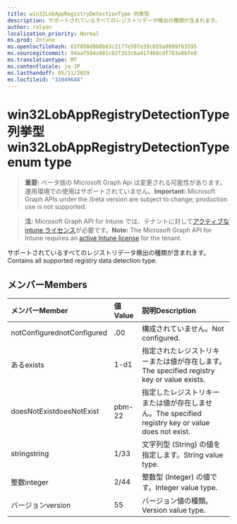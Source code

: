 ```yaml
---
title: win32LobAppRegistryDetectionType 列挙型
description: サポートされているすべてのレジストリデータ検出の種類が含まれます。
author: rolyon
localization_priority: Normal
ms.prod: Intune
ms.openlocfilehash: 63f058d9b8b63c2177e597e39c655a0999f63595
ms.sourcegitcommit: 94aaf594c881c02f353c6a417460cdf783a0bfe0
ms.translationtype: MT
ms.contentlocale: ja-JP
ms.lasthandoff: 05/11/2019
ms.locfileid: "33949648"
---
```

# <a name="win32lobappregistrydetectiontype-enum-type"></a><span data-ttu-id="83458-103">win32LobAppRegistryDetectionType 列挙型</span><span class="sxs-lookup"><span data-stu-id="83458-103">win32LobAppRegistryDetectionType enum type</span></span>

> <span data-ttu-id="83458-104">**重要:** ベータ版の Microsoft Graph Api は変更される可能性があります。運用環境での使用はサポートされていません。</span><span class="sxs-lookup"><span data-stu-id="83458-104">**Important:** Microsoft Graph APIs under the /beta version are subject to change; production use is not supported.</span></span>

> <span data-ttu-id="83458-105">**注:** Microsoft Graph API for Intune では、テナントに対して[アクティブな intune ライセンス](https://go.microsoft.com/fwlink/?linkid=839381)が必要です。</span><span class="sxs-lookup"><span data-stu-id="83458-105">**Note:** The Microsoft Graph API for Intune requires an [active Intune license](https://go.microsoft.com/fwlink/?linkid=839381) for the tenant.</span></span>

<span data-ttu-id="83458-106">サポートされているすべてのレジストリデータ検出の種類が含まれます。</span><span class="sxs-lookup"><span data-stu-id="83458-106">Contains all supported registry data detection type.</span></span>

## <a name="members"></a><span data-ttu-id="83458-107">メンバー</span><span class="sxs-lookup"><span data-stu-id="83458-107">Members</span></span>
|<span data-ttu-id="83458-108">メンバー</span><span class="sxs-lookup"><span data-stu-id="83458-108">Member</span></span>|<span data-ttu-id="83458-109">値</span><span class="sxs-lookup"><span data-stu-id="83458-109">Value</span></span>|<span data-ttu-id="83458-110">説明</span><span class="sxs-lookup"><span data-stu-id="83458-110">Description</span></span>|
|:---|:---|:---|
|<span data-ttu-id="83458-111">notConfigured</span><span class="sxs-lookup"><span data-stu-id="83458-111">notConfigured</span></span>|<span data-ttu-id="83458-112">.0</span><span class="sxs-lookup"><span data-stu-id="83458-112">0</span></span>|<span data-ttu-id="83458-113">構成されていません。</span><span class="sxs-lookup"><span data-stu-id="83458-113">Not configured.</span></span>|
|<span data-ttu-id="83458-114">ある</span><span class="sxs-lookup"><span data-stu-id="83458-114">exists</span></span>|<span data-ttu-id="83458-115">1-d</span><span class="sxs-lookup"><span data-stu-id="83458-115">1</span></span>|<span data-ttu-id="83458-116">指定されたレジストリキーまたは値が存在します。</span><span class="sxs-lookup"><span data-stu-id="83458-116">The specified registry key or value exists.</span></span>|
|<span data-ttu-id="83458-117">doesNotExist</span><span class="sxs-lookup"><span data-stu-id="83458-117">doesNotExist</span></span>|<span data-ttu-id="83458-118">pbm-2</span><span class="sxs-lookup"><span data-stu-id="83458-118">2</span></span>|<span data-ttu-id="83458-119">指定したレジストリキーまたは値が存在しません。</span><span class="sxs-lookup"><span data-stu-id="83458-119">The specified registry key or value does not exist.</span></span>|
|<span data-ttu-id="83458-120">string</span><span class="sxs-lookup"><span data-stu-id="83458-120">string</span></span>|<span data-ttu-id="83458-121">1/3</span><span class="sxs-lookup"><span data-stu-id="83458-121">3</span></span>|<span data-ttu-id="83458-122">文字列型 (String) の値を指定します。</span><span class="sxs-lookup"><span data-stu-id="83458-122">String value type.</span></span>|
|<span data-ttu-id="83458-123">整数</span><span class="sxs-lookup"><span data-stu-id="83458-123">integer</span></span>|<span data-ttu-id="83458-124">2/4</span><span class="sxs-lookup"><span data-stu-id="83458-124">4</span></span>|<span data-ttu-id="83458-125">整数型 (Integer) の値です。</span><span class="sxs-lookup"><span data-stu-id="83458-125">Integer value type.</span></span>|
|<span data-ttu-id="83458-126">バージョン</span><span class="sxs-lookup"><span data-stu-id="83458-126">version</span></span>|<span data-ttu-id="83458-127">5</span><span class="sxs-lookup"><span data-stu-id="83458-127">5</span></span>|<span data-ttu-id="83458-128">バージョン値の種類。</span><span class="sxs-lookup"><span data-stu-id="83458-128">Version value type.</span></span>|





